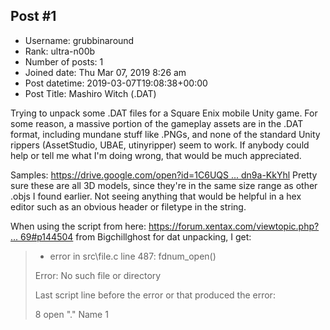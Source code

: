 ## Post #1
- Username: grubbinaround
- Rank: ultra-n00b
- Number of posts: 1
- Joined date: Thu Mar 07, 2019 8:26 am
- Post datetime: 2019-03-07T19:08:38+00:00
- Post Title: Mashiro Witch (.DAT)

Trying to unpack some .DAT files for a Square Enix mobile Unity game. For some reason, a massive portion of the gameplay assets are in the .DAT format, including mundane stuff like .PNGs, and none of the standard Unity rippers (AssetStudio, UBAE, utinyripper) seem to work. If anybody could help or tell me what I'm doing wrong, that would be much appreciated. 


Samples:
[https://drive.google.com/open?id=1C6UQS ... dn9a-KkYhl](https://drive.google.com/open?id=1C6UQSlsNmLhpKqgYnVzNRrdn9a-KkYhl)
Pretty sure these are all 3D models, since they're in the same size range as other .objs I found earlier. Not seeing anything that would be helpful in a hex editor such as an obvious header or filetype in the string. 



When using the script from here: [https://forum.xentax.com/viewtopic.php? ... 69#p144504](https://forum.xentax.com/viewtopic.php?f=16&t=18869#p144504) from Bigchillghost for dat unpacking, I get:

> - error in src\file.c line 487: fdnum_open()
>
> Error: No such file or directory
>
> 
>
> Last script line before the error or that produced the error:
>
>   8   open "." Name 1

